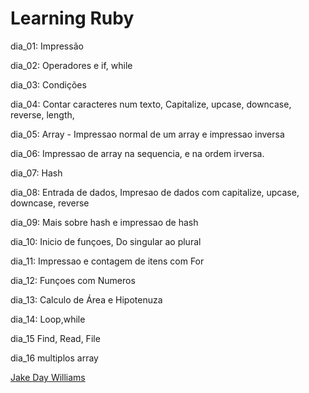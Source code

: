 # Learning Ruby 
dia_01:
    Impressão
    
dia_02:
    Operadores e if, while
    
    
dia_03:
    Condições

dia_04:
    Contar caracteres num texto, Capitalize, upcase, downcase, reverse, length, 
    
dia_05:
    Array - Impressao normal de um array e impressao inversa

dia_06:
    Impressao de array na sequencia, e na ordem irversa.

dia_07:
    Hash

dia_08:
    Entrada de dados, 
    Impresao de dados com capitalize, upcase, downcase, reverse

dia_09: 
    Mais sobre hash e impressao de hash

dia_10:
    Inicio de funçoes, 
    Do singular ao plural

dia_11:
    Impressao e contagem de itens com For

dia_12:
    Funçoes com Numeros

dia_13:
    Calculo de Área e Hipotenuza

dia_14:
    Loop,while

dia_15
    Find, Read, File

dia_16
    multiplos array
    
    
[Jake Day Williams](https://www.youtube.com/playlist?list=PLMK2xMz5H5Zv8eC8b4K6tMaE1-Z9FgSOp)
